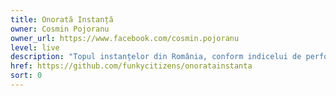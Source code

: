 ```yaml
---
title: Onorată Instanță
owner: Cosmin Pojoranu
owner_url: https://www.facebook.com/cosmin.pojoranu
level: live
description: "Topul instanțelor din România, conform indicelui de performanță"
href: https://github.com/funkycitizens/onoratainstanta
sort: 0
---
```

